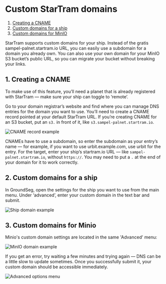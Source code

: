 # Custom StarTram domains

1. [Creating a CNAME](#1-creating-a-cname)
2. [Custom domains for a ship](#2-custom-domains-for-a-ship)
3. [Custom domains for MinIO](#3-custom-domains-for-minio)

StarTram supports custom domains for your ship. Instead of the gratis sampel-palnet.startram.io URL, you can easily use a subdomain for a domain you already own. You can also use your own domain for your MinIO S3 bucket’s public URL, so you can migrate your bucket without breaking your links.

## 1. Creating a CNAME

To make use of this feature, you’ll need a planet that is already registered with StarTram — make sure your ship can toggle to ‘remote’.

Go to your domain registrar’s website and find where you can manage DNS entries for the domain you want to use. You’ll need to create a CNAME record pointed at your default StarTram URL. If you’re creating CNAME for an S3 bucket, put an `s3.` in front of it, like `s3.sampel-palnet.startram.io`.

![CNAME record example](/static/domains-1.png)

CNAMEs have to use a subdomain, so enter the subdomain as your entry’s name — for example, if you want to use urbit.example.com, use urbit for the entry. For the target, enter your ship’s startram.io URL — like `sampel-palnet.startram.io`, without `https://`. You may need to put a `.` at the end of your domain for it to work correctly.

## 2. Custom domains for a ship

In GroundSeg, open the settings for the ship you want to use from the main menu. Under ‘advanced’, enter your custom domain in the text bar and submit.

![Ship domain example](/static/domains-2.png)

## 3. Custom domains for Minio

Minio's custom domain settings are located in the same 'Advanced' menu:

![MinIO domain example](/static/domains-3.png)

If you get an error, try waiting a few minutes and trying again — DNS can be a little slow to update sometimes. Once you successfully submit it, your custom domain should be accessible immediately.

![Advanced options menu](/static/domains-4.png)